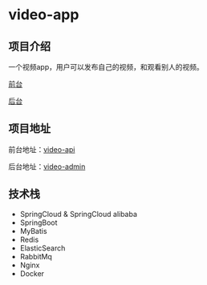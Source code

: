 # video-app
## 项目介绍

一个视频app，用户可以发布自己的视频，和观看别人的视频。

[前台](https://www.bilibili.com/video/BV1LZ4y1b7Xr/)

[后台](https://www.bilibili.com/video/BV1ZY4y157xQ/)


## 项目地址

前台地址：[video-api](https://github.com/lvv0/video-api)

后台地址：[video-admin](https://github.com/lvv0/video-admin)

## 技术栈

- SpringCloud & SpringCloud alibaba
- SpringBoot
- MyBatis
- Redis
- ElasticSearch
- RabbitMq
- Nginx
- Docker
